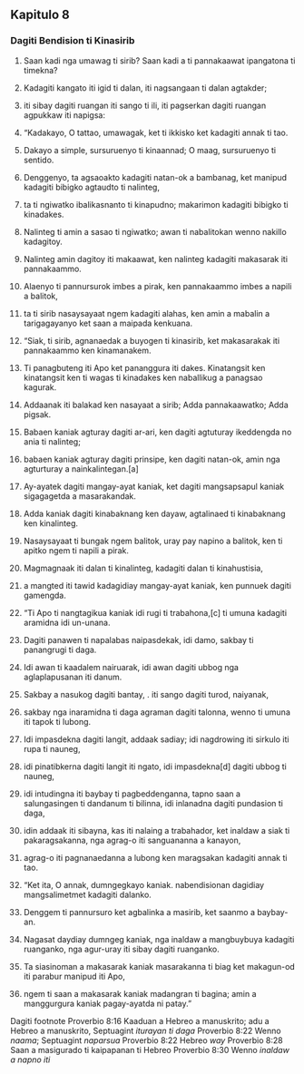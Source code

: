 Kapitulo 8
----------

### Dagiti Bendision ti Kinasirib

1. Saan kadi nga umawag ti sirib?
   Saan kadi a ti pannakaawat ipangatona ti timekna?
2. Kadagiti kangato iti igid ti dalan, iti nagsangaan ti dalan agtakder;
3. iti sibay dagiti ruangan iti sango ti ili, iti pagserkan dagiti ruangan agpukkaw iti napigsa:
4. “Kadakayo, O tattao, umawagak, ket ti ikkisko ket kadagiti annak ti tao.
5. Dakayo a simple, sursuruenyo ti kinaannad;
   O maag, sursuruenyo ti sentido.
6. Denggenyo, ta agsaoakto kadagiti natan-ok a bambanag, ket manipud kadagiti bibigko agtaudto ti nalinteg,
7. ta ti ngiwatko ibalikasnanto ti kinapudno;
   makarimon kadagiti bibigko ti kinadakes.
8. Nalinteg ti amin a sasao ti ngiwatko;
   awan ti nabalitokan wenno nakillo kadagitoy.
9. Nalinteg amin dagitoy iti makaawat, ken nalinteg kadagiti makasarak iti pannakaammo.
10. Alaenyo ti pannursurok imbes a pirak, ken pannakaammo imbes a napili a balitok,
11. ta ti sirib nasaysayaat ngem kadagiti alahas, ken amin a mabalin a tarigagayanyo ket saan a maipada kenkuana.

12. “Siak, ti sirib, agnanaedak a buyogen ti kinasirib, ket makasarakak iti pannakaammo ken kinamanakem.
13. Ti panagbuteng iti Apo ket pananggura iti dakes.
    Kinatangsit ken kinatangsit ken ti wagas ti kinadakes ken naballikug a panagsao kagurak.
14. Addaanak iti balakad ken nasayaat a sirib;
    Adda pannakaawatko; Adda pigsak.
15. Babaen kaniak agturay dagiti ar-ari, ken dagiti agtuturay ikeddengda no ania ti nalinteg;
16. babaen kaniak agturay dagiti prinsipe, ken dagiti natan-ok, amin nga agturturay a nainkalintegan.[a]
17. Ay-ayatek dagiti mangay-ayat kaniak, ket dagiti mangsapsapul kaniak sigagagetda a masarakandak.
18. Adda kaniak dagiti kinabaknang ken dayaw, agtalinaed ti kinabaknang ken kinalinteg.
19. Nasaysayaat ti bungak ngem balitok, uray pay napino a balitok, ken ti apitko ngem ti napili a pirak.
20. Magmagnaak iti dalan ti kinalinteg, kadagiti dalan ti kinahustisia,
21. a mangted iti tawid kadagidiay mangay-ayat kaniak, ken punnuek dagiti gamengda.

22. “Ti Apo ti nangtagikua kaniak idi rugi ti trabahona,[c] ti umuna kadagiti aramidna idi un-unana.
23. Dagiti panawen ti napalabas naipasdekak, idi damo, sakbay ti panangrugi ti daga.
24. Idi awan ti kaadalem nairuarak, idi awan dagiti ubbog nga aglaplapusanan iti danum.
25. Sakbay a nasukog dagiti bantay, .
    iti sango dagiti turod, naiyanak,
26. sakbay nga inaramidna ti daga agraman dagiti talonna, wenno ti umuna iti tapok ti lubong.
27. Idi impasdekna dagiti langit, addaak sadiay;
    idi nagdrowing iti sirkulo iti rupa ti nauneg,
28. idi pinatibkerna dagiti langit iti ngato, idi impasdekna[d] dagiti ubbog ti nauneg,
29. idi intudingna iti baybay ti pagbeddenganna, tapno saan a salungasingen ti dandanum ti bilinna, idi inlanadna dagiti pundasion ti daga,
30. idin addaak iti sibayna, kas iti nalaing a trabahador, ket inaldaw a siak ti pakaragsakanna, nga agrag-o iti sanguananna a kanayon,
31. agrag-o iti pagnanaedanna a lubong
    ken maragsakan kadagiti annak ti tao.

32. “Ket ita, O annak, dumngegkayo kaniak.
    nabendisionan dagidiay mangsalimetmet kadagiti dalanko.
33. Denggem ti pannursuro ket agbalinka a masirib, ket saanmo a baybay-an.
34. Nagasat daydiay dumngeg kaniak, nga inaldaw a mangbuybuya kadagiti ruanganko, nga agur-uray iti sibay dagiti ruanganko.
35. Ta siasinoman a makasarak kaniak masarakanna ti biag
    ket makagun-od iti parabur manipud iti Apo,
36. ngem ti saan a makasarak kaniak madangran ti bagina;
    amin a manggurgura kaniak pagay-ayatda ni patay.”

Dagiti footnote
Proverbio 8:16 Kaaduan a Hebreo a manuskrito; adu a Hebreo a manuskrito, Septuagint *iturayan ti daga*
Proverbio 8:22 Wenno *naama*; Septuagint *naparsua*
Proverbio 8:22 Hebreo *way*
Proverbio 8:28 Saan a masigurado ti kaipapanan ti Hebreo
Proverbio 8:30 Wenno *inaldaw a napno iti*